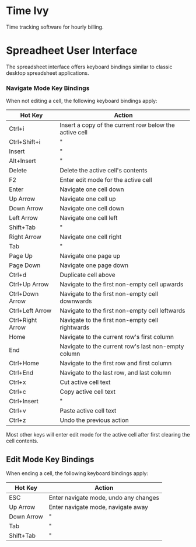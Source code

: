 # Time Ivy

Time tracking software for hourly billing.

# Spreadheet User Interface

The spreadsheet interface offers keyboard bindings similar to classic
desktop spreadsheet applications.

### Navigate Mode Key Bindings

When not editing a cell, the following keyboard bindings apply:

Hot Key          | Action
---              | ------
Ctrl+i           | Insert a copy of the current row below the active cell
Ctrl+Shift+i     | "
Insert           | "
Alt+Insert       | "
Delete           | Delete the active cell's contents
F2               | Enter edit mode for the active cell
Enter            | Navigate one cell down
Up Arrow         | Navigate one cell up
Down Arrow       | Navigate one cell down
Left Arrow       | Navigate one cell left
Shift+Tab        | "
Right Arrow      | Navigate one cell right
Tab              | "
Page Up          | Navigate one page up
Page Down        | Navigate one page down
Ctrl+d           | Duplicate cell above
Ctrl+Up Arrow    | Navigate to the first non-empty cell upwards
Ctrl+Down Arrow  | Navigate to the first non-empty cell downwards
Ctrl+Left Arrow  | Navigate to the first non-empty cell leftwards
Ctrl+Right Arrow | Navigate to the first non-empty cell rightwards
Home             | Navigate to the current row's first column
End              | Navigate to the current row's last non-empty column
Ctrl+Home        | Navigate to the first row and first column
Ctrl+End         | Navigate to the last row, and last column
Ctrl+x           | Cut active cell text
Ctrl+c           | Copy active cell text
Ctrl+Insert      | "
Ctrl+v           | Paste active cell text
Ctrl+z           | Undo the previous action

Most other keys will enter edit mode for the active cell after first
clearing the cell contents.

## Edit Mode Key Bindings

When ending a cell, the following keyboard bindings apply:

Hot Key     | Action
---         | ------
ESC         | Enter navigate mode, undo any changes
Up Arrow    | Enter navigate mode, navigate away
Down Arrow  | "
Tab         | "
Shift+Tab   | "

